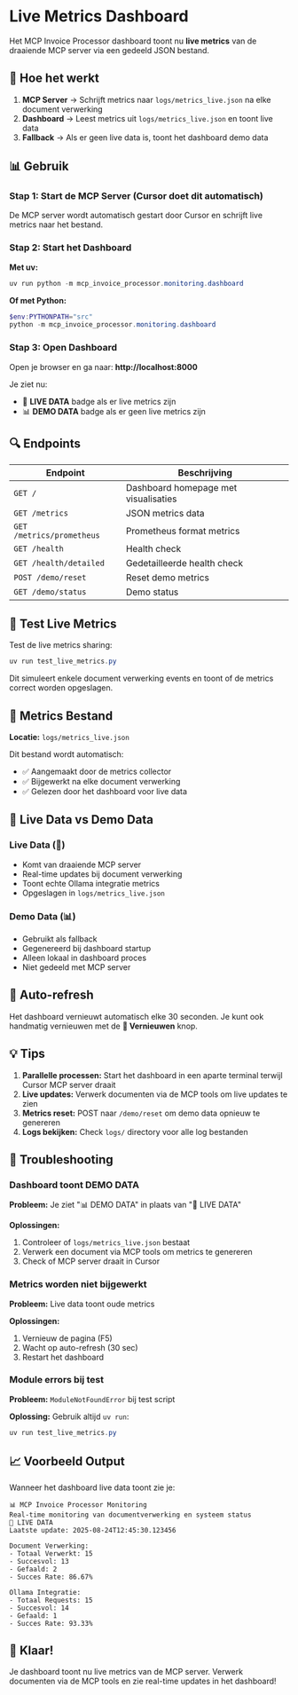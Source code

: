 # Live Metrics Dashboard

Het MCP Invoice Processor dashboard toont nu **live metrics** van de draaiende MCP server via een gedeeld JSON bestand.

## 🚀 Hoe het werkt

1. **MCP Server** → Schrijft metrics naar `logs/metrics_live.json` na elke document verwerking
2. **Dashboard** → Leest metrics uit `logs/metrics_live.json` en toont live data
3. **Fallback** → Als er geen live data is, toont het dashboard demo data

## 📊 Gebruik

### Stap 1: Start de MCP Server (Cursor doet dit automatisch)

De MCP server wordt automatisch gestart door Cursor en schrijft live metrics naar het bestand.

### Stap 2: Start het Dashboard

**Met uv:**
```powershell
uv run python -m mcp_invoice_processor.monitoring.dashboard
```

**Of met Python:**
```powershell
$env:PYTHONPATH="src"
python -m mcp_invoice_processor.monitoring.dashboard
```

### Stap 3: Open Dashboard

Open je browser en ga naar: **http://localhost:8000**

Je ziet nu:
- 🔴 **LIVE DATA** badge als er live metrics zijn
- 📊 **DEMO DATA** badge als er geen live metrics zijn

## 🔍 Endpoints

| Endpoint | Beschrijving |
|----------|-------------|
| `GET /` | Dashboard homepage met visualisaties |
| `GET /metrics` | JSON metrics data |
| `GET /metrics/prometheus` | Prometheus format metrics |
| `GET /health` | Health check |
| `GET /health/detailed` | Gedetailleerde health check |
| `POST /demo/reset` | Reset demo metrics |
| `GET /demo/status` | Demo status |

## 🧪 Test Live Metrics

Test de live metrics sharing:

```powershell
uv run test_live_metrics.py
```

Dit simuleert enkele document verwerking events en toont of de metrics correct worden opgeslagen.

## 📁 Metrics Bestand

**Locatie:** `logs/metrics_live.json`

Dit bestand wordt automatisch:
- ✅ Aangemaakt door de metrics collector
- ✅ Bijgewerkt na elke document verwerking
- ✅ Gelezen door het dashboard voor live data

## 🎯 Live Data vs Demo Data

### Live Data (🔴)
- Komt van draaiende MCP server
- Real-time updates bij document verwerking
- Toont echte Ollama integratie metrics
- Opgeslagen in `logs/metrics_live.json`

### Demo Data (📊)
- Gebruikt als fallback
- Gegenereerd bij dashboard startup
- Alleen lokaal in dashboard proces
- Niet gedeeld met MCP server

## 🔄 Auto-refresh

Het dashboard vernieuwt automatisch elke 30 seconden. Je kunt ook handmatig vernieuwen met de **🔄 Vernieuwen** knop.

## 💡 Tips

1. **Parallelle processen:** Start het dashboard in een aparte terminal terwijl Cursor MCP server draait
2. **Live updates:** Verwerk documenten via de MCP tools om live updates te zien
3. **Metrics reset:** POST naar `/demo/reset` om demo data opnieuw te genereren
4. **Logs bekijken:** Check `logs/` directory voor alle log bestanden

## 🐛 Troubleshooting

### Dashboard toont DEMO DATA

**Probleem:** Je ziet "📊 DEMO DATA" in plaats van "🔴 LIVE DATA"

**Oplossingen:**
1. Controleer of `logs/metrics_live.json` bestaat
2. Verwerk een document via MCP tools om metrics te genereren
3. Check of MCP server draait in Cursor

### Metrics worden niet bijgewerkt

**Probleem:** Live data toont oude metrics

**Oplossingen:**
1. Vernieuw de pagina (F5)
2. Wacht op auto-refresh (30 sec)
3. Restart het dashboard

### Module errors bij test

**Probleem:** `ModuleNotFoundError` bij test script

**Oplossing:** Gebruik altijd `uv run`:
```powershell
uv run test_live_metrics.py
```

## 📈 Voorbeeld Output

Wanneer het dashboard live data toont zie je:

```
📊 MCP Invoice Processor Monitoring
Real-time monitoring van documentverwerking en systeem status
🔴 LIVE DATA
Laatste update: 2025-08-24T12:45:30.123456

Document Verwerking:
- Totaal Verwerkt: 15
- Succesvol: 13
- Gefaald: 2
- Succes Rate: 86.67%

Ollama Integratie:
- Totaal Requests: 15
- Succesvol: 14
- Gefaald: 1
- Succes Rate: 93.33%
```

## 🎉 Klaar!

Je dashboard toont nu live metrics van de MCP server. Verwerk documenten via de MCP tools en zie real-time updates in het dashboard!

